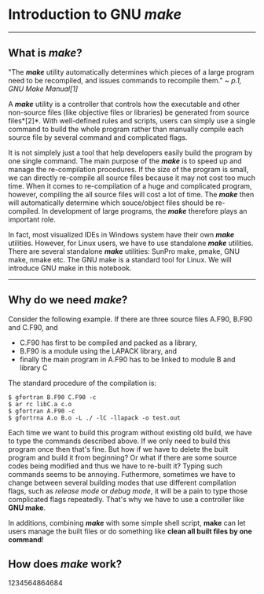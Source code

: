 # Introduction to GNU ***make*** #

------------------------------------
## What is *make*? ##

"The ***make*** utility automatically determines which pieces of a large program need to be recompiled, and issues commands to recompile them."            *~ p.1, GNU Make Manual[1]*

A ***make*** utility is a controller that controls how the executable and other non-source files (like objective files or libraries) be generated from source files*[2]*. With well-defined rules and scripts, users can simply use a single command to build the whole program rather than manually compile each source file by several command and complicated flags. 

It is not simplely just a tool that help developers easily build the program by one single command.  The main purpose of the ***make*** is to speed up and manage the re-compilation procedures. If the size of the program is small, we can directly re-compile all source files because it may not cost too much time.  When it comes to re-compilation of a huge and complicated program, however, compiling the all source files will cost a lot of time.  The ***make*** then will automatically determine which souce/object files should be re-compiled. In development of large programs, the ***make*** therefore plays an important role.

In fact, most visualized IDEs in Windows system have their own ***make*** utilities. However, for Linux users, we have to use standalone ***make*** utilities. There are several standalone ***make*** utilities: SunPro make, pmake, GNU make, nmake etc.  The GNU make is a standard tool for Linux. We will introduce GNU make in this notebook.

-----------------------------
## Why do we need *make*? ##

Consider the following example. If there are three source files A.F90, B.F90 and C.F90, and 

* C.F90 has first to be compiled and packed as a library, 
* B.F90 is a module using the LAPACK library, and 
* finally the main program in A.F90 has to be linked to module B and library C

The standard procedure of the compilation is:

```
$ gfortran B.F90 C.F90 -c 
$ ar rc libC.a c.o 
$ gfortran A.F90 -c 
$ gfortrna A.o B.o -L ./ -lC -llapack -o test.out 
``` 

Each time we want to build this program without existing old build, we have to type the commands described above.  If we only need to build this program once then that's fine.  But how if we have to delete the built program and build it from beginning?  Or what if there are some source codes being modified and thus we have to re-built it? Typing such commands seems to be annoying.  Futhermore, sometimes we have to change between several building modes that use different compilation flags, such as *release mode* or *debug mode*, it will be a pain to type those complicated flags repeatedly.  That's why we have to use a controller like **GNU make**.

In additions, combining ***make*** with some simple shell script, **make** can let users manage the built files or do something like **clean all built files by one command**! 

## How does *make* work? ##  
1234564864684
